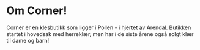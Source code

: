 <h1>Om Corner!</h1>

Corner er en klesbutikk som ligger i Pollen - i hjertet av Arendal. Butikken startet i hovedsak med herreklær, men har i de siste årene også solgt klær til dame og barn!
